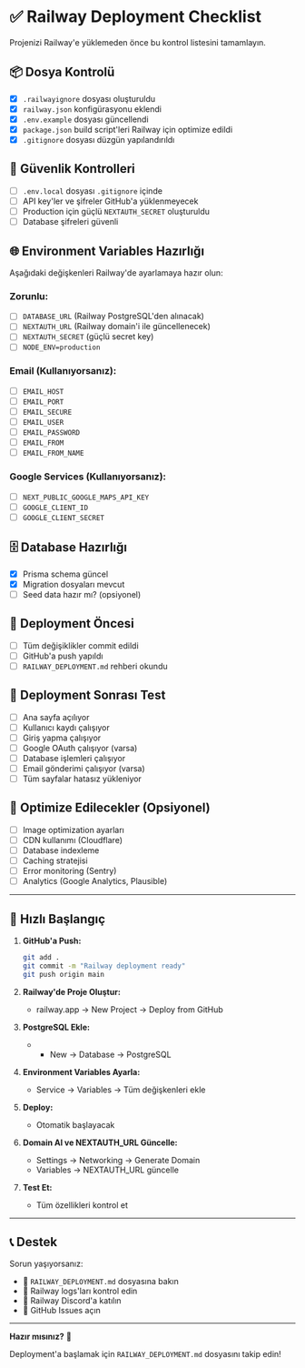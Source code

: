 # ✅ Railway Deployment Checklist

Projenizi Railway'e yüklemeden önce bu kontrol listesini tamamlayın.

## 📦 Dosya Kontrolü

- [x] `.railwayignore` dosyası oluşturuldu
- [x] `railway.json` konfigürasyonu eklendi
- [x] `.env.example` dosyası güncellendi
- [x] `package.json` build script'leri Railway için optimize edildi
- [x] `.gitignore` dosyası düzgün yapılandırıldı

## 🔐 Güvenlik Kontrolleri

- [ ] `.env.local` dosyası `.gitignore` içinde
- [ ] API key'ler ve şifreler GitHub'a yüklenmeyecek
- [ ] Production için güçlü `NEXTAUTH_SECRET` oluşturuldu
- [ ] Database şifreleri güvenli

## 🌐 Environment Variables Hazırlığı

Aşağıdaki değişkenleri Railway'de ayarlamaya hazır olun:

### Zorunlu:

- [ ] `DATABASE_URL` (Railway PostgreSQL'den alınacak)
- [ ] `NEXTAUTH_URL` (Railway domain'i ile güncellenecek)
- [ ] `NEXTAUTH_SECRET` (güçlü secret key)
- [ ] `NODE_ENV=production`

### Email (Kullanıyorsanız):

- [ ] `EMAIL_HOST`
- [ ] `EMAIL_PORT`
- [ ] `EMAIL_SECURE`
- [ ] `EMAIL_USER`
- [ ] `EMAIL_PASSWORD`
- [ ] `EMAIL_FROM`
- [ ] `EMAIL_FROM_NAME`

### Google Services (Kullanıyorsanız):

- [ ] `NEXT_PUBLIC_GOOGLE_MAPS_API_KEY`
- [ ] `GOOGLE_CLIENT_ID`
- [ ] `GOOGLE_CLIENT_SECRET`

## 🗄️ Database Hazırlığı

- [x] Prisma schema güncel
- [x] Migration dosyaları mevcut
- [ ] Seed data hazır mı? (opsiyonel)

## 🚀 Deployment Öncesi

- [ ] Tüm değişiklikler commit edildi
- [ ] GitHub'a push yapıldı
- [ ] `RAILWAY_DEPLOYMENT.md` rehberi okundu

## 📱 Deployment Sonrası Test

- [ ] Ana sayfa açılıyor
- [ ] Kullanıcı kaydı çalışıyor
- [ ] Giriş yapma çalışıyor
- [ ] Google OAuth çalışıyor (varsa)
- [ ] Database işlemleri çalışıyor
- [ ] Email gönderimi çalışıyor (varsa)
- [ ] Tüm sayfalar hatasız yükleniyor

## 🔧 Optimize Edilecekler (Opsiyonel)

- [ ] Image optimization ayarları
- [ ] CDN kullanımı (Cloudflare)
- [ ] Database indexleme
- [ ] Caching stratejisi
- [ ] Error monitoring (Sentry)
- [ ] Analytics (Google Analytics, Plausible)

---

## 🎯 Hızlı Başlangıç

1. **GitHub'a Push:**

   ```bash
   git add .
   git commit -m "Railway deployment ready"
   git push origin main
   ```

2. **Railway'de Proje Oluştur:**

   - railway.app → New Project → Deploy from GitHub

3. **PostgreSQL Ekle:**

   - - New → Database → PostgreSQL

4. **Environment Variables Ayarla:**

   - Service → Variables → Tüm değişkenleri ekle

5. **Deploy:**

   - Otomatik başlayacak

6. **Domain Al ve NEXTAUTH_URL Güncelle:**

   - Settings → Networking → Generate Domain
   - Variables → NEXTAUTH_URL güncelle

7. **Test Et:**
   - Tüm özellikleri kontrol et

---

## 📞 Destek

Sorun yaşıyorsanız:

- 📖 `RAILWAY_DEPLOYMENT.md` dosyasına bakın
- 🐛 Railway logs'ları kontrol edin
- 💬 Railway Discord'a katılın
- 📧 GitHub Issues açın

---

**Hazır mısınız?** 🚀

Deployment'a başlamak için `RAILWAY_DEPLOYMENT.md` dosyasını takip edin!

